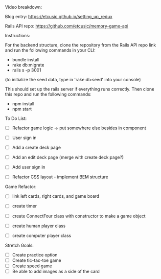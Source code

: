Video breakdown:

Blog entry: https://etcusic.github.io/setting_up_redux 

Rails API repo: https://github.com/etcusic/memory-game-api

Instructions:

For the backend structure, clone the repository from the Rails API repo link and run the following commands in your CLI:

- bundle install 
- rake db:migrate 
- rails s -p 3001 

(to initialize the seed data, type in 'rake db:seed' into your console)

This should set up the rails server if everything runs correctly. Then clone this repo and run the following commands:

- npm install 
- npm start 

To Do List:

- [ ] Refactor game logic -> put somewhere else besides in component
- [ ] User sign in
- [ ] Add a create deck page
- [ ] Add an edit deck page (merge with create deck page?)
- [ ] Add user sign in
- [ ] Refactor CSS layout - implement BEM structure


Game Refactor:
- [ ] link left cards, right cards, and game board
- [ ] create timer
- [ ] create ConnectFour class with constructor to make a game object
- [ ] create human player class
- [ ] create computer player class


Stretch Goals:
- [ ] Create practice option
- [ ] Create tic-tac-toe game
- [ ] Create speed game
- [ ] Be able to add images as a side of the card